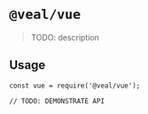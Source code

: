 # `@veal/vue`

> TODO: description

## Usage

```
const vue = require('@veal/vue');

// TODO: DEMONSTRATE API
```
